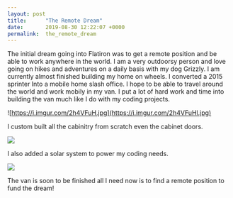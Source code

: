 ```yaml
---
layout: post
title:      "The Remote Dream"
date:       2019-08-30 12:22:07 +0000
permalink:  the_remote_dream
---
```



The initial dream going into Flatiron was to get a remote position and be able to work anywhere in the world. I am a very outdoorsy person and love going on hikes and adventures on a daily basis with my dog Grizzly. I am currently almost finished building my home on wheels. I converted a 2015 sprinter Into  a mobile home slash office. I hope to be able to travel around the world and work mobily in my van. I put a lot of hard work and time into building the van much like I do with my coding projects.

![https://i.imgur.com/2h4VFuH.jpg](https://i.imgur.com/2h4VFuHl.jpg)

I custom built all the cabinitry from scratch even the cabinet doors.

![](https://i.imgur.com/WKpgNMPl.jpg)

I also added a solar system to power my coding needs.

![](https://i.imgur.com/lGU8dF3l.jpg)

The van is soon to be finished all I need now is to find a remote position to fund the dream!
